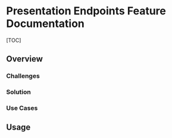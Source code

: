 # Presentation Endpoints Feature Documentation

[TOC]

## Overview

### Challenges

### Solution

### Use Cases

## Usage
